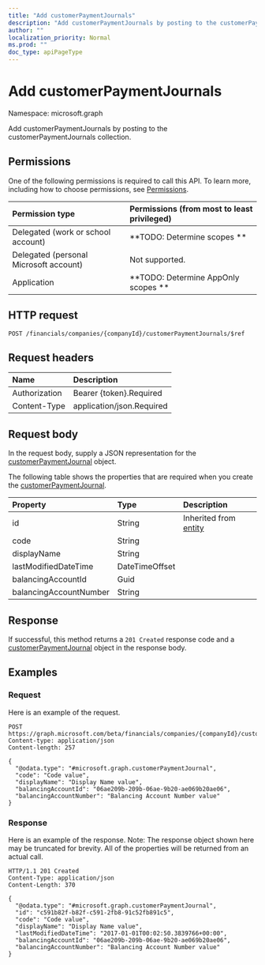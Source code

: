 ```yaml
---
title: "Add customerPaymentJournals"
description: "Add customerPaymentJournals by posting to the customerPaymentJournals collection."
author: ""
localization_priority: Normal
ms.prod: ""
doc_type: apiPageType
---
```


# Add customerPaymentJournals

Namespace: microsoft.graph

Add customerPaymentJournals by posting to the customerPaymentJournals collection.

## Permissions
One of the following permissions is required to call this API. To learn more, including how to choose permissions, see [Permissions](/concepts/permissions-reference.md).

|Permission type|Permissions (from most to least privileged)|
|:---|:---|
|Delegated (work or school account)|**TODO: Determine scopes **|
|Delegated (personal Microsoft account)|Not supported.|
|Application|**TODO: Determine AppOnly scopes **|

## HTTP request
<!-- {
  "blockType": "ignored"
}
-->
``` http
POST /financials/companies/{companyId}/customerPaymentJournals/$ref
```

## Request headers
|Name|Description|
|:---|:---|
|Authorization|Bearer {token}.Required|
|Content-Type|application/json.Required|

## Request body
In the request body, supply a JSON representation for the [customerPaymentJournal](../resources/customerpaymentjournal.md) object.

The following table shows the properties that are required when you create the [customerPaymentJournal](../resources/customerpaymentjournal.md).

|Property|Type|Description|
|:---|:---|:---|
|id|String| Inherited from [entity](../resources/entity.md)|
|code|String||
|displayName|String||
|lastModifiedDateTime|DateTimeOffset||
|balancingAccountId|Guid||
|balancingAccountNumber|String||



## Response
If successful, this method returns a `201 Created` response code and a [customerPaymentJournal](../resources/customerpaymentjournal.md) object in the response body.

## Examples

### Request
Here is an example of the request.
<!-- {
  "blockType": "request",
  "name": "create_customerpaymentjournal_from_"
}
-->
``` http
POST https://graph.microsoft.com/beta/financials/companies/{companyId}/customerPaymentJournals
Content-type: application/json
Content-length: 257

{
  "@odata.type": "#microsoft.graph.customerPaymentJournal",
  "code": "Code value",
  "displayName": "Display Name value",
  "balancingAccountId": "06ae209b-209b-06ae-9b20-ae069b20ae06",
  "balancingAccountNumber": "Balancing Account Number value"
}
```

### Response
Here is an example of the response. Note: The response object shown here may be truncated for brevity. All of the properties will be returned from an actual call.
<!-- {
  "blockType": "response",
  "truncated": true,
  "@odata.type": "microsoft.graph.customerpaymentjournal"
}
-->
``` http
HTTP/1.1 201 Created
Content-Type: application/json
Content-Length: 370

{
  "@odata.type": "#microsoft.graph.customerPaymentJournal",
  "id": "c591b82f-b82f-c591-2fb8-91c52fb891c5",
  "code": "Code value",
  "displayName": "Display Name value",
  "lastModifiedDateTime": "2017-01-01T00:02:50.3839766+00:00",
  "balancingAccountId": "06ae209b-209b-06ae-9b20-ae069b20ae06",
  "balancingAccountNumber": "Balancing Account Number value"
}
```

